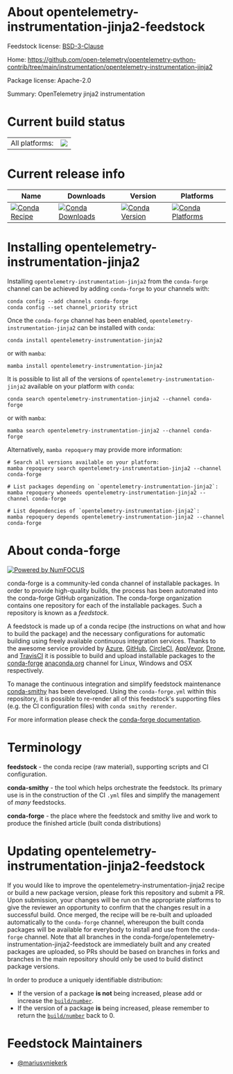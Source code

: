About opentelemetry-instrumentation-jinja2-feedstock
====================================================

Feedstock license: [BSD-3-Clause](https://github.com/conda-forge/opentelemetry-instrumentation-jinja2-feedstock/blob/main/LICENSE.txt)

Home: https://github.com/open-telemetry/opentelemetry-python-contrib/tree/main/instrumentation/opentelemetry-instrumentation-jinja2

Package license: Apache-2.0

Summary: OpenTelemetry jinja2 instrumentation

Current build status
====================


<table><tr><td>All platforms:</td>
    <td>
      <a href="https://dev.azure.com/conda-forge/feedstock-builds/_build/latest?definitionId=13868&branchName=main">
        <img src="https://dev.azure.com/conda-forge/feedstock-builds/_apis/build/status/opentelemetry-instrumentation-jinja2-feedstock?branchName=main">
      </a>
    </td>
  </tr>
</table>

Current release info
====================

| Name | Downloads | Version | Platforms |
| --- | --- | --- | --- |
| [![Conda Recipe](https://img.shields.io/badge/recipe-opentelemetry--instrumentation--jinja2-green.svg)](https://anaconda.org/conda-forge/opentelemetry-instrumentation-jinja2) | [![Conda Downloads](https://img.shields.io/conda/dn/conda-forge/opentelemetry-instrumentation-jinja2.svg)](https://anaconda.org/conda-forge/opentelemetry-instrumentation-jinja2) | [![Conda Version](https://img.shields.io/conda/vn/conda-forge/opentelemetry-instrumentation-jinja2.svg)](https://anaconda.org/conda-forge/opentelemetry-instrumentation-jinja2) | [![Conda Platforms](https://img.shields.io/conda/pn/conda-forge/opentelemetry-instrumentation-jinja2.svg)](https://anaconda.org/conda-forge/opentelemetry-instrumentation-jinja2) |

Installing opentelemetry-instrumentation-jinja2
===============================================

Installing `opentelemetry-instrumentation-jinja2` from the `conda-forge` channel can be achieved by adding `conda-forge` to your channels with:

```
conda config --add channels conda-forge
conda config --set channel_priority strict
```

Once the `conda-forge` channel has been enabled, `opentelemetry-instrumentation-jinja2` can be installed with `conda`:

```
conda install opentelemetry-instrumentation-jinja2
```

or with `mamba`:

```
mamba install opentelemetry-instrumentation-jinja2
```

It is possible to list all of the versions of `opentelemetry-instrumentation-jinja2` available on your platform with `conda`:

```
conda search opentelemetry-instrumentation-jinja2 --channel conda-forge
```

or with `mamba`:

```
mamba search opentelemetry-instrumentation-jinja2 --channel conda-forge
```

Alternatively, `mamba repoquery` may provide more information:

```
# Search all versions available on your platform:
mamba repoquery search opentelemetry-instrumentation-jinja2 --channel conda-forge

# List packages depending on `opentelemetry-instrumentation-jinja2`:
mamba repoquery whoneeds opentelemetry-instrumentation-jinja2 --channel conda-forge

# List dependencies of `opentelemetry-instrumentation-jinja2`:
mamba repoquery depends opentelemetry-instrumentation-jinja2 --channel conda-forge
```


About conda-forge
=================

[![Powered by
NumFOCUS](https://img.shields.io/badge/powered%20by-NumFOCUS-orange.svg?style=flat&colorA=E1523D&colorB=007D8A)](https://numfocus.org)

conda-forge is a community-led conda channel of installable packages.
In order to provide high-quality builds, the process has been automated into the
conda-forge GitHub organization. The conda-forge organization contains one repository
for each of the installable packages. Such a repository is known as a *feedstock*.

A feedstock is made up of a conda recipe (the instructions on what and how to build
the package) and the necessary configurations for automatic building using freely
available continuous integration services. Thanks to the awesome service provided by
[Azure](https://azure.microsoft.com/en-us/services/devops/), [GitHub](https://github.com/),
[CircleCI](https://circleci.com/), [AppVeyor](https://www.appveyor.com/),
[Drone](https://cloud.drone.io/welcome), and [TravisCI](https://travis-ci.com/)
it is possible to build and upload installable packages to the
[conda-forge](https://anaconda.org/conda-forge) [anaconda.org](https://anaconda.org/)
channel for Linux, Windows and OSX respectively.

To manage the continuous integration and simplify feedstock maintenance
[conda-smithy](https://github.com/conda-forge/conda-smithy) has been developed.
Using the ``conda-forge.yml`` within this repository, it is possible to re-render all of
this feedstock's supporting files (e.g. the CI configuration files) with ``conda smithy rerender``.

For more information please check the [conda-forge documentation](https://conda-forge.org/docs/).

Terminology
===========

**feedstock** - the conda recipe (raw material), supporting scripts and CI configuration.

**conda-smithy** - the tool which helps orchestrate the feedstock.
                   Its primary use is in the construction of the CI ``.yml`` files
                   and simplify the management of *many* feedstocks.

**conda-forge** - the place where the feedstock and smithy live and work to
                  produce the finished article (built conda distributions)


Updating opentelemetry-instrumentation-jinja2-feedstock
=======================================================

If you would like to improve the opentelemetry-instrumentation-jinja2 recipe or build a new
package version, please fork this repository and submit a PR. Upon submission,
your changes will be run on the appropriate platforms to give the reviewer an
opportunity to confirm that the changes result in a successful build. Once
merged, the recipe will be re-built and uploaded automatically to the
`conda-forge` channel, whereupon the built conda packages will be available for
everybody to install and use from the `conda-forge` channel.
Note that all branches in the conda-forge/opentelemetry-instrumentation-jinja2-feedstock are
immediately built and any created packages are uploaded, so PRs should be based
on branches in forks and branches in the main repository should only be used to
build distinct package versions.

In order to produce a uniquely identifiable distribution:
 * If the version of a package **is not** being increased, please add or increase
   the [``build/number``](https://docs.conda.io/projects/conda-build/en/latest/resources/define-metadata.html#build-number-and-string).
 * If the version of a package **is** being increased, please remember to return
   the [``build/number``](https://docs.conda.io/projects/conda-build/en/latest/resources/define-metadata.html#build-number-and-string)
   back to 0.

Feedstock Maintainers
=====================

* [@mariusvniekerk](https://github.com/mariusvniekerk/)

